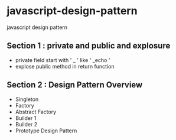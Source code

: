# javascript-design-pattern

javascript design pattern

## Section 1 : private and public and explosure

- private field start with ' _ ' like ' _echo '
- explose public method in return function

## Section 2 : Design Pattern Overview

- Singleton
- Factory
- Abstract Factory
- Builder 1
- Builder 2
- Prototype Design Pattern
